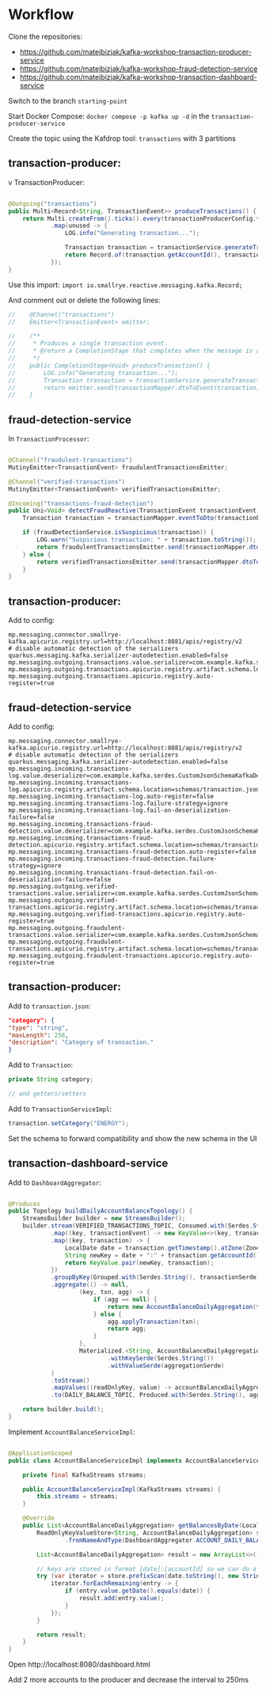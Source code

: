 # Workflow

Clone the repositories:

- https://github.com/matejbizjak/kafka-workshop-transaction-producer-service
- https://github.com/matejbizjak/kafka-workshop-fraud-detection-service
- https://github.com/matejbizjak/kafka-workshop-transaction-dashboard-service

Switch to the branch `starting-point`

Start Docker Compose: `docker compose -p kafka up -d` in the `transaction-producer-service`

Create the topic using the Kafdrop tool: `transactions` with 3 partitions

## transaction-producer:

v TransactionProducer:

```java

@Outgoing("transactions")
public Multi<Record<String, TransactionEvent>> produceTransactions() {
    return Multi.createFrom().ticks().every(transactionProducerConfig.transactionInterval())
            .map(unused -> {
                LOG.info("Generating transaction...");

                Transaction transaction = transactionService.generateTransaction();
                return Record.of(transaction.getAccountId(), transactionMapper.dtoToEvent(transaction));
            });
}
```

Use this import: `import io.smallrye.reactive.messaging.kafka.Record;`

And comment out or delete the following lines:
```java
//    @Channel("transactions")
//    Emitter<TransactionEvent> emitter;

//    /**
//     * Produces a single transaction event.
//     * @return a CompletionStage that completes when the message is acknowledged by the Kafka client.
//     */
//    public CompletionStage<Void> produceTransaction() {
//        LOG.info("Generating transaction...");
//        Transaction transaction = transactionService.generateTransaction();
//        return emitter.send(transactionMapper.dtoToEvent(transaction));
//    }
```

## fraud-detection-service

In `TransactionProcessor`:

```java

@Channel("fraudulent-transactions")
MutinyEmitter<TransactionEvent> fraudulentTransactionsEmitter;

@Channel("verified-transactions")
MutinyEmitter<TransactionEvent> verifiedTransactionsEmitter;

@Incoming("transactions-fraud-detection")
public Uni<Void> detectFraudReactive(TransactionEvent transactionEvent) {
    Transaction transaction = transactionMapper.eventToDto(transactionEvent);

    if (fraudDetectionService.isSuspicious(transaction)) {
        LOG.warn("Suspicious transaction: " + transaction.toString());
        return fraudulentTransactionsEmitter.send(transactionMapper.dtoToEvent(transaction));
    } else {
        return verifiedTransactionsEmitter.send(transactionMapper.dtoToEvent(transaction));
    }
}
```

## transaction-producer:

Add to config:

```properties
mp.messaging.connector.smallrye-kafka.apicurio.registry.url=http://localhost:8081/apis/registry/v2
# disable automatic detection of the serializers
quarkus.messaging.kafka.serializer-autodetection.enabled=false
mp.messaging.outgoing.transactions.value.serializer=com.example.kafka.serdes.CustomJsonSchemaKafkaSerializer
mp.messaging.outgoing.transactions.apicurio.registry.artifact.schema.location=schemas/transaction.json
mp.messaging.outgoing.transactions.apicurio.registry.auto-register=true
```

## fraud-detection-service

Add to config:

```properties
mp.messaging.connector.smallrye-kafka.apicurio.registry.url=http://localhost:8081/apis/registry/v2
# disable automatic detection of the serializers
quarkus.messaging.kafka.serializer-autodetection.enabled=false
mp.messaging.incoming.transactions-log.value.deserializer=com.example.kafka.serdes.CustomJsonSchemaKafkaDeserializer
mp.messaging.incoming.transactions-log.apicurio.registry.artifact.schema.location=schemas/transaction.json
mp.messaging.incoming.transactions-log.auto-register=false
mp.messaging.incoming.transactions-log.failure-strategy=ignore
mp.messaging.incoming.transactions-log.fail-on-deserialization-failure=false
mp.messaging.incoming.transactions-fraud-detection.value.deserializer=com.example.kafka.serdes.CustomJsonSchemaKafkaDeserializer
mp.messaging.incoming.transactions-fraud-detection.apicurio.registry.artifact.schema.location=schemas/transaction.json
mp.messaging.incoming.transactions-fraud-detection.auto-register=false
mp.messaging.incoming.transactions-fraud-detection.failure-strategy=ignore
mp.messaging.incoming.transactions-fraud-detection.fail-on-deserialization-failure=false
mp.messaging.outgoing.verified-transactions.value.serializer=com.example.kafka.serdes.CustomJsonSchemaKafkaSerializer
mp.messaging.outgoing.verified-transactions.apicurio.registry.artifact.schema.location=schemas/transaction.json
mp.messaging.outgoing.verified-transactions.apicurio.registry.auto-register=true
mp.messaging.outgoing.fraudulent-transactions.value.serializer=com.example.kafka.serdes.CustomJsonSchemaKafkaSerializer
mp.messaging.outgoing.fraudulent-transactions.apicurio.registry.artifact.schema.location=schemas/transaction.json
mp.messaging.outgoing.fraudulent-transactions.apicurio.registry.auto-register=true
```

## transaction-producer:

Add to `transaction.json`:

```json
"category": {
"type": "string",
"maxLength": 256,
"description": "Category of transaction."
}
```

Add to `Transaction`:

```java
private String category;

// and getters/setters
```

Add to `TransactionServiceImpl`:

```java
transaction.setCategory("ENERGY");
```

Set the schema to forward compatibility and show the new schema in the UI

## transaction-dashboard-service

Add to `DashboardAggregator`:

```java

@Produces
public Topology buildDailyAccountBalanceTopology() {
    StreamsBuilder builder = new StreamsBuilder();
    builder.stream(VERIFIED_TRANSACTIONS_TOPIC, Consumed.with(Serdes.String(), transactionEventSerde))
            .map((key, transactionEvent) -> new KeyValue<>(key, transactionMapper.eventToDto(transactionEvent)))
            .map((key, transaction) -> {
                LocalDate date = transaction.getTimestamp().atZone(ZoneOffset.UTC).toLocalDate();
                String newKey = date + ":" + transaction.getAccountId();
                return KeyValue.pair(newKey, transaction);
            })
            .groupByKey(Grouped.with(Serdes.String(), transactionSerde))
            .aggregate(() -> null,
                    (key, txn, agg) -> {
                        if (agg == null) {
                            return new AccountBalanceDailyAggregation(txn);
                        } else {
                            agg.applyTransaction(txn);
                            return agg;
                        }
                    },
                    Materialized.<String, AccountBalanceDailyAggregation, KeyValueStore<Bytes, byte[]>>as(ACCOUNT_DAILY_BALANCES_STORE)
                            .withKeySerde(Serdes.String())
                            .withValueSerde(aggregationSerde)
            )
            .toStream()
            .mapValues((readOnlyKey, value) -> accountBalanceDailyAggregationMapper.dtoToEvent(value))
            .to(DAILY_BALANCE_TOPIC, Produced.with(Serdes.String(), aggregationEventSerde));

    return builder.build();
}
```

Implement `AccountBalanceServiceImpl`:

```java

@ApplicationScoped
public class AccountBalanceServiceImpl implements AccountBalanceService {

    private final KafkaStreams streams;

    public AccountBalanceServiceImpl(KafkaStreams streams) {
        this.streams = streams;
    }

    @Override
    public List<AccountBalanceDailyAggregation> getBalancesByDate(LocalDate date) {
        ReadOnlyKeyValueStore<String, AccountBalanceDailyAggregation> store = streams.store(StoreQueryParameters
                .fromNameAndType(DashboardAggregator.ACCOUNT_DAILY_BALANCES_STORE, QueryableStoreTypes.keyValueStore()));

        List<AccountBalanceDailyAggregation> result = new ArrayList<>();

        // keys are stored in format [date]:[accountId] so we can do a prefix scan by date
        try (var iterator = store.prefixScan(date.toString(), new StringSerializer())) {
            iterator.forEachRemaining(entry -> {
                if (entry.value.getDate().equals(date)) {
                    result.add(entry.value);
                }
            });
        }

        return result;
    }
}
```

Open http://localhost:8080/dashboard.html

Add 2 more accounts to the producer and decrease the interval to 250ms